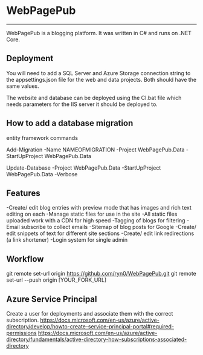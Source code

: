 # WebPagePub
-----
WebPagePub is a blogging platform. It was written in C# and runs on .NET Core.


Deployment
-----
You will need to add a SQL Server and Azure Storage connection string to the appsettings.json file for the web and data projects. Both should have the same values.

The website and database can be deployed using the CI.bat file which needs parameters for the IIS server it should be deployed to. 


How to add a database migration
-----
entity framework commands

Add-Migration -Name NAMEOFMIGRATION -Project WebPagePub.Data -StartUpProject WebPagePub.Data 

Update-Database -Project WebPagePub.Data -StartUpProject WebPagePub.Data -Verbose


Features
-----
-Create/ edit blog entries with preview mode that has images and rich text editing on each
-Manage static files for use in the site 
-All static files uploaded work with a CDN for high speed
-Tagging of blogs for filtering
-Email subscribe to collect emails
-Sitemap of blog posts for Google
-Create/ edit snippets of text for different site sections
-Create/ edit link redirections (a link shortener)
-Login system for single admin


Workflow
-----
git remote set-url origin https://github.com/ryn0/WebPagePub.git
git remote set-url --push origin [YOUR_FORK_URL]

Azure Service Principal
------
Create a user for deployments and associate them with the correct subscription.
https://docs.microsoft.com/en-us/azure/active-directory/develop/howto-create-service-principal-portal#required-permissions
https://docs.microsoft.com/en-us/azure/active-directory/fundamentals/active-directory-how-subscriptions-associated-directory